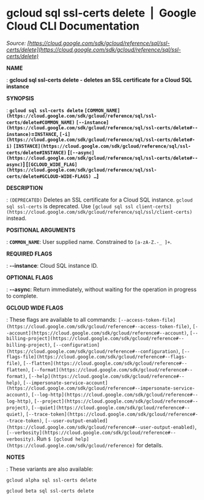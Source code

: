 # gcloud sql ssl-certs delete  |  Google Cloud CLI Documentation

*Source: [https://cloud.google.com/sdk/gcloud/reference/sql/ssl-certs/delete](https://cloud.google.com/sdk/gcloud/reference/sql/ssl-certs/delete)*

**NAME**

: **gcloud sql ssl-certs delete - deletes an SSL certificate for a Cloud SQL instance**

**SYNOPSIS**

: **`gcloud sql ssl-certs delete` `[COMMON_NAME](https://cloud.google.com/sdk/gcloud/reference/sql/ssl-certs/delete#COMMON_NAME)` `[--instance](https://cloud.google.com/sdk/gcloud/reference/sql/ssl-certs/delete#--instance)`=`INSTANCE`, `[-i](https://cloud.google.com/sdk/gcloud/reference/sql/ssl-certs/delete#-i)` `[INSTANCE](https://cloud.google.com/sdk/gcloud/reference/sql/ssl-certs/delete#INSTANCE)` [`[--async](https://cloud.google.com/sdk/gcloud/reference/sql/ssl-certs/delete#--async)`] [`[GCLOUD_WIDE_FLAG](https://cloud.google.com/sdk/gcloud/reference/sql/ssl-certs/delete#GCLOUD-WIDE-FLAGS) …`]**

**DESCRIPTION**

: `(DEPRECATED)` Deletes an SSL certificate for a Cloud SQL instance.
`gcloud sql ssl-certs` is deprecated. Use `[gcloud sql ssl
client-certs](https://cloud.google.com/sdk/gcloud/reference/sql/ssl/client-certs)` instead.

**POSITIONAL ARGUMENTS**

: **`COMMON_NAME`**:
User supplied name. Constrained to `[a-zA-Z.-_ ]+`.

**REQUIRED FLAGS**

: **--instance**:
Cloud SQL instance ID.

**OPTIONAL FLAGS**

: **--async**:
Return immediately, without waiting for the operation in progress to complete.

**GCLOUD WIDE FLAGS**

: These flags are available to all commands: `[--access-token-file](https://cloud.google.com/sdk/gcloud/reference#--access-token-file)`,
`[--account](https://cloud.google.com/sdk/gcloud/reference#--account)`, `[--billing-project](https://cloud.google.com/sdk/gcloud/reference#--billing-project)`,
`[--configuration](https://cloud.google.com/sdk/gcloud/reference#--configuration)`,
`[--flags-file](https://cloud.google.com/sdk/gcloud/reference#--flags-file)`,
`[--flatten](https://cloud.google.com/sdk/gcloud/reference#--flatten)`, `[--format](https://cloud.google.com/sdk/gcloud/reference#--format)`, `[--help](https://cloud.google.com/sdk/gcloud/reference#--help)`, `[--impersonate-service-account](https://cloud.google.com/sdk/gcloud/reference#--impersonate-service-account)`,
`[--log-http](https://cloud.google.com/sdk/gcloud/reference#--log-http)`,
`[--project](https://cloud.google.com/sdk/gcloud/reference#--project)`, `[--quiet](https://cloud.google.com/sdk/gcloud/reference#--quiet)`, `[--trace-token](https://cloud.google.com/sdk/gcloud/reference#--trace-token)`, `[--user-output-enabled](https://cloud.google.com/sdk/gcloud/reference#--user-output-enabled)`,
`[--verbosity](https://cloud.google.com/sdk/gcloud/reference#--verbosity)`.
Run `$ [gcloud help](https://cloud.google.com/sdk/gcloud/reference)` for details.

**NOTES**

: These variants are also available:

```
gcloud alpha sql ssl-certs delete
```

```
gcloud beta sql ssl-certs delete
```